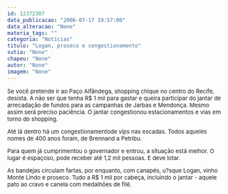 ```yaml
---
id: 12372307
data_publicacao: "2006-07-17 19:57:00"
data_alteracao: "None"
materia_tags: ""
categoria: "Notícias"
titulo: "Logan, proseco e congestionamento"
sutia: "None"
chapeu: "None"
autor: "None"
imagem: "None"
---
```

<p><FONT size=2></p>
<p><P>Se você pretende ir ao Paço Alfândega, shopping chique no centro do Recife, desista. A não ser que tenha R$ 1 mil para gastar e queira participar do jantar de arrecadação de fundos para as campanhas de Jarbas e Mendonça. Mesmo assim será preciso paciência. O jantar congestionou estacionamentos e vias em torno do shopping.</P></p>
<p><P>Até lá dentro há um congestionamentode vips nas escadas. Todos aqueles nomes de 400 anos foram, de Brennand a Petribu.</P></p>
<p><P>Para quem já cumprimentou o governador e entrou, a situação está melhor. O lugar é espaçoso, pode receber até 1,2 mil pessoas. E deve lotar. </P></p>
<p><P>As bandejas circulam fartas, por enquanto, com canapés, u?sque Logan, vinho Monte Lindo e proseco. Tudo a R$ 1 mil por cabeça, incluindo o jantar - aquele pato ao cravo e canela com medalhões de filé.</P></FONT> </p>

